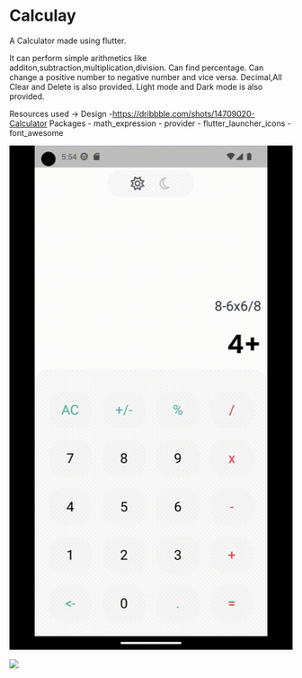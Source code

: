 # Calculay

A Calculator made using flutter.

It can perform simple arithmetics like additon,subtraction,multiplication,division. 
Can find percentage.
Can change a positive number to negative number and vice versa.
Decimal,All Clear and Delete is also provided.
Light mode and Dark mode is also provided.

Resources used ->  Design -https://dribbble.com/shots/14709020-Calculator
                   Packages - math_expression
                            - provider
                            - flutter_launcher_icons
                            - font_awesome

![](https://github.com/PiyushYadv/calculay/blob/main/assets/Calulations.gif)


![](https://github.com/PiyushYadv/calculay/tree/main/assets/LightDark.gif)
